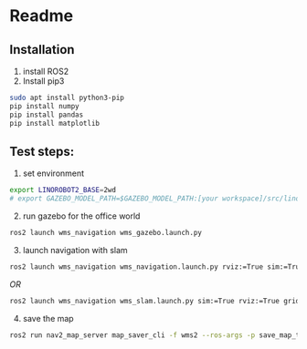 # Readme

## Installation
1. install ROS2
2. Install pip3
```sh
sudo apt install python3-pip
pip install numpy
pip install pandas
pip install matplotlib
```

## Test steps:

1. set environment

```sh
export LINOROBOT2_BASE=2wd
# export GAZEBO_MODEL_PATH=$GAZEBO_MODEL_PATH:[your workspace]/src/linorobot2_wms/wms_navigation/models/
```

2. run gazebo for the office world
```sh
ros2 launch wms_navigation wms_gazebo.launch.py
```

3. launch navigation with slam
```sh
ros2 launch wms_navigation wms_navigation.launch.py rviz:=True sim:=True slam:=True
```
_OR_
```sh
ros2 launch wms_navigation wms_slam.launch.py sim:=True rviz:=True gridmap:=True
```

4. save the map
```sh
ros2 run nav2_map_server map_saver_cli -f wms2 --ros-args -p save_map_timeout:=10000.0
```
